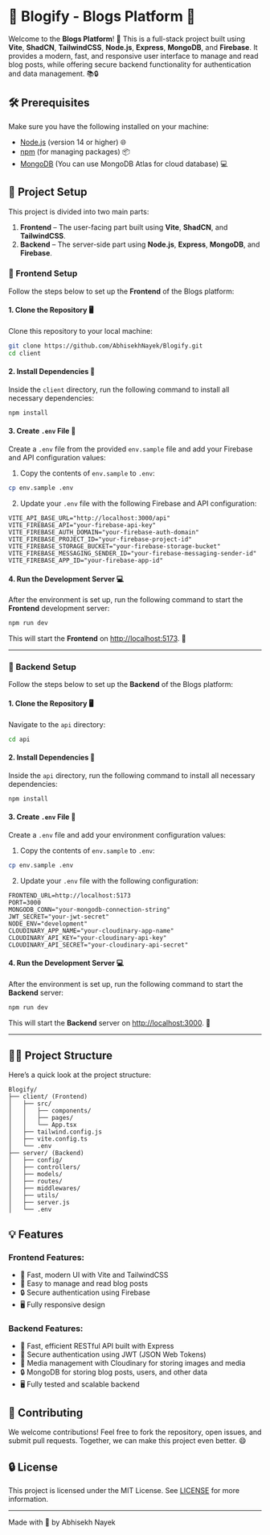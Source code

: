 # 🌟 Blogify - Blogs Platform 🌟

Welcome to the **Blogs Platform**! 🚀 This is a full-stack project built using **Vite**, **ShadCN**, **TailwindCSS**, **Node.js**, **Express**, **MongoDB**, and **Firebase**. It provides a modern, fast, and responsive user interface to manage and read blog posts, while offering secure backend functionality for authentication and data management. 📚🔒

## 🛠️ Prerequisites

Make sure you have the following installed on your machine:

- [Node.js](https://nodejs.org/) (version 14 or higher) 🌐
- [npm](https://www.npmjs.com/) (for managing packages) 📦
- [MongoDB](https://www.mongodb.com/) (You can use MongoDB Atlas for cloud database) 💻

## 🚀 Project Setup

This project is divided into two main parts:

1. **Frontend** – The user-facing part built using **Vite**, **ShadCN**, and **TailwindCSS**.
2. **Backend** – The server-side part using **Node.js**, **Express**, **MongoDB**, and **Firebase**.

### 🚀 Frontend Setup

Follow the steps below to set up the **Frontend** of the Blogs platform:

#### 1. Clone the Repository 🖥️

Clone this repository to your local machine:

```bash
git clone https://github.com/AbhisekhNayek/Blogify.git
cd client
```

#### 2. Install Dependencies 🔧

Inside the `client` directory, run the following command to install all necessary dependencies:

```bash
npm install
```

#### 3. Create `.env` File 🔑

Create a `.env` file from the provided `env.sample` file and add your Firebase and API configuration values:

1. Copy the contents of `env.sample` to `.env`:

```bash
cp env.sample .env
```

2. Update your `.env` file with the following Firebase and API configuration:

```env
VITE_API_BASE_URL="http://localhost:3000/api"  
VITE_FIREBASE_API="your-firebase-api-key"    
VITE_FIREBASE_AUTH_DOMAIN="your-firebase-auth-domain" 
VITE_FIREBASE_PROJECT_ID="your-firebase-project-id"    
VITE_FIREBASE_STORAGE_BUCKET="your-firebase-storage-bucket"  
VITE_FIREBASE_MESSAGING_SENDER_ID="your-firebase-messaging-sender-id"  
VITE_FIREBASE_APP_ID="your-firebase-app-id"    
```

#### 4. Run the Development Server 💻

After the environment is set up, run the following command to start the **Frontend** development server:

```bash
npm run dev
```

This will start the **Frontend** on [http://localhost:5173](http://localhost:5173). 🎉

---

### 🚀 Backend Setup

Follow the steps below to set up the **Backend** of the Blogs platform:

#### 1. Clone the Repository 🖥️

Navigate to the `api` directory:

```bash
cd api
```

#### 2. Install Dependencies 🔧

Inside the `api` directory, run the following command to install all necessary dependencies:

```bash
npm install
```

#### 3. Create `.env` File 🔑

Create a `.env` file and add your environment configuration values:

1. Copy the contents of `env.sample` to `.env`:

```bash
cp env.sample .env
```

2. Update your `.env` file with the following configuration:

```env
FRONTEND_URL=http://localhost:5173  
PORT=3000                            
MONGODB_CONN="your-mongodb-connection-string"  
JWT_SECRET="your-jwt-secret"         
NODE_ENV="development"              
CLOUDINARY_APP_NAME="your-cloudinary-app-name" 
CLOUDINARY_API_KEY="your-cloudinary-api-key"   
CLOUDINARY_API_SECRET="your-cloudinary-api-secret" 
```

#### 4. Run the Development Server 💻

After the environment is set up, run the following command to start the **Backend** server:

```bash
npm run dev
```

This will start the **Backend** server on [http://localhost:3000](http://localhost:3000). 🎉

---

## 🧑‍💻 Project Structure

Here’s a quick look at the project structure:

```
Blogify/
├── client/ (Frontend)
│   ├── src/
│   │   ├── components/
│   │   ├── pages/
│   │   └── App.tsx
│   ├── tailwind.config.js
│   ├── vite.config.ts
│   └── .env
├── server/ (Backend)
│   ├── config/
│   ├── controllers/
│   ├── models/
│   ├── routes/
│   ├── middlewares/
│   ├── utils/
│   ├── server.js
│   └── .env
```

## 💡 Features

### Frontend Features:
- 🚀 Fast, modern UI with Vite and TailwindCSS
- 📝 Easy to manage and read blog posts
- 🔒 Secure authentication using Firebase
- 🖥️ Fully responsive design

### Backend Features:
- 🚀 Fast, efficient RESTful API built with Express
- 📝 Secure authentication using JWT (JSON Web Tokens)
- 📱 Media management with Cloudinary for storing images and media
- 🔒 MongoDB for storing blog posts, users, and other data
- 🖥️ Fully tested and scalable backend

## 📢 Contributing

We welcome contributions! Feel free to fork the repository, open issues, and submit pull requests. Together, we can make this project even better. 😄

## 🔒 License

This project is licensed under the MIT License. See [LICENSE](LICENSE) for more information.

---

Made with 💙 by Abhisekh Nayek
